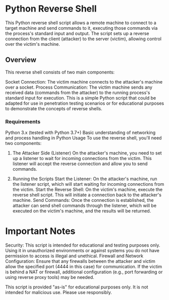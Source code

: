 # Python Reverse Shell
This Python reverse shell script allows a remote machine to connect to a target machine and send commands to it, executing those commands via the process's standard input and output. The script sets up a reverse connection from the client (attacker) to the server (victim), allowing control over the victim's machine.

## Overview
This reverse shell consists of two main components:

Socket Connection: The victim machine connects to the attacker's machine over a socket.
Process Communication: The victim machine sends any received data (commands from the attacker) to the running process's standard input for execution.
This is a simple Python script that could be adapted for use in penetration testing scenarios or for educational purposes to demonstrate the concepts of reverse shells.

### Requirements
Python 3.x (tested with Python 3.7+)
Basic understanding of networking and process handling in Python
Usage
To use the reverse shell, you'll need two components:

1. The Attacker Side (Listener)
On the attacker's machine, you need to set up a listener to wait for incoming connections from the victim. This listener will accept the reverse connection and allow you to send commands.


3. Running the Scripts
Start the Listener: On the attacker's machine, run the listener script, which will start waiting for incoming connections from the victim.
Start the Reverse Shell: On the victim's machine, execute the reverse shell script. This will initiate a connection back to the attacker's machine.
Send Commands: Once the connection is established, the attacker can send shell commands through the listener, which will be executed on the victim's machine, and the results will be returned.

# Important Notes
Security: This script is intended for educational and testing purposes only. Using it in unauthorized environments or against systems you do not have permission to access is illegal and unethical.
Firewall and Network Configuration: Ensure that any firewalls between the attacker and victim allow the specified port (4444 in this case) for communication. If the victim is behind a NAT or firewall, additional configuration (e.g., port forwarding or using reverse proxy tools) may be needed.

This script is provided "as-is" for educational purposes only. It is not intended for malicious use. Please use responsibly.

